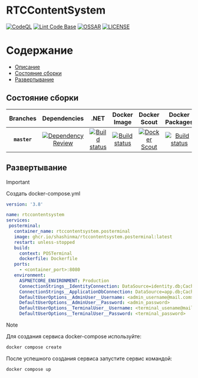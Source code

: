 # RTCContentSystem

[![CodeQL](https://github.com/shashinma/RTCContentSystem/actions/workflows/codeql.yml/badge.svg)](https://github.com/shashinma/RTCContentSystem/actions/workflows/codeql.yml)
[![Lint Code Base](https://github.com/shashinma/RTCContentSystem/actions/workflows/super-linter.yml/badge.svg)](https://github.com/shashinma/RTCContentSystem/actions/workflows/super-linter.yml)
[![OSSAR](https://github.com/shashinma/RTCContentSystem/actions/workflows/ossar.yml/badge.svg)](https://github.com/shashinma/RTCContentSystem/actions/workflows/ossar.yml)
[![LICENSE](https://img.shields.io/github/license/shashinma/RTCContentSystem.svg)](LICENSE)

Содержание
=================
* [Описание](#RTCContentSystem)
* [Состояние сборки](#Состояние-сборки)
* [Развертывание](#Развертывание)


## Состояние сборки

| Branches | Dependencies | .NET | Docker Image  | Docker Scout | Docker Packages | 
|:--------:|:------------:|:----:|:-------------:|:---------------:|:---------------:|
|  **`master`**  | [![Dependency Review](https://github.com/shashinma/RTCContentSystem/actions/workflows/dependency-review.yml/badge.svg)](https://github.com/shashinma/RTCContentSystem/actions/workflows/dependency-review.yml) | [![Build status](https://github.com/shashinma/RTCContentSystem/actions/workflows/dotnet.yml/badge.svg)](https://github.com/shashinma/RTCContentSystem/actions/workflows/dotnet.yml) | [![Build status](https://github.com/shashinma/RTCContentSystem/actions/workflows/docker-image.yml/badge.svg)](https://github.com/shashinma/RTCContentSystem/actions/workflows/docker-image.yml) | [![Docker Scout](https://github.com/shashinma/RTCContentSystem/actions/workflows/docker-scout.yml/badge.svg?branch=master)](https://github.com/shashinma/RTCContentSystem/actions/workflows/docker-scout.yml) | [![Build status](https://github.com/shashinma/RTCContentSystem/actions/workflows/docker-publish.yml/badge.svg)](https://github.com/shashinma/RTCContentSystem/actions/workflows/docker-publish.yml) |


## Развертывание
> [!IMPORTANT]  
> Создать docker-compose.yml
> ```yml
> version: '3.8'
>
> name: rtccontentsystem
> services:
>  posterminal:
>    container_name: rtccontentsystem.posterminal
>    image: ghcr.io/shashinma/rtccontentsystem.posterminal:latest
>    restart: unless-stopped
>    build:
>      context: POSTerminal
>      dockerfile: Dockerfile
>    ports:
>      - <container_port>:8080
>    environment:
>      ASPNETCORE_ENVIRONMENT: Production
>      ConnectionStrings__IdentityConnection: DataSource=identity.db;Cache=Shared
>      ConnectionStrings__ApplicationDbConnection: DataSource=app.db;Cache=Shared
>      DefaultUserOptions__AdminUser__Username: <admin_username@mail.com>
>      DefaultUserOptions__AdminUser__Password: <admin_password>
>      DefaultUserOptions__TerminalUser__Username: <terminal_usename@mail.com>
>      DefaultUserOptions__TerminalUser__Password: <terminal_password>
> ```

> [!NOTE]
> Для создания сервиса docker-compose используйте:
> ```sh
> docker compose create
> ```
> После успешного создания сервиса запустите сервис командой:
> ```sh
> docker compose up
> ```
